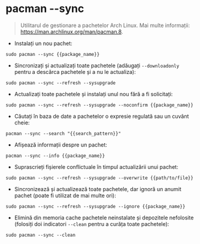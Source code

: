# pacman --sync

> Utilitarul de gestionare a pachetelor Arch Linux.
> Mai multe informații: <https://man.archlinux.org/man/pacman.8>.

- Instalați un nou pachet:

`sudo pacman --sync {{package_name}}`

- Sincronizați și actualizați toate pachetele (adăugați `--downloadonly` pentru a descărca pachetele și a nu le actualiza):

`sudo pacman --sync --refresh --sysupgrade`

- Actualizați toate pachetele și instalați unul nou fără a fi solicitați:

`sudo pacman --sync --refresh --sysupgrade --noconfirm {{package_name}}`

- Căutați în baza de date a pachetelor o expresie regulată sau un cuvânt cheie:

`pacman --sync --search "{{search_pattern}}"`

- Afișează informații despre un pachet:

`pacman --sync --info {{package_name}}`

- Suprascrieți fișierele conflictuale în timpul actualizării unui pachet:

`sudo pacman --sync --refresh --sysupgrade --overwrite {{path/to/file}}`

- Sincronizează și actualizează toate pachetele, dar ignoră un anumit pachet (poate fi utilizat de mai multe ori):

`sudo pacman --sync --refresh --sysupgrade --ignore {{package_name}}`

- Elimină din memoria cache pachetele neinstalate și depozitele nefolosite (folosiți doi indicatori `--clean` pentru a curăța toate pachetele):

`sudo pacman --sync --clean`
